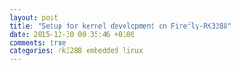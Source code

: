 ```yaml
---
layout: post
title: "Setup for kernel development on Firefly-RK3288"
date: 2015-12-30 00:35:46 +0100
comments: true
categories: rk3288 embedded linux
---
```



